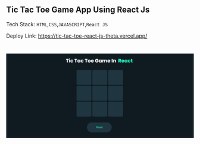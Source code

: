 ## Tic Tac Toe Game App Using React Js

Tech Stack:   ```HTML```,```CSS```,```JAVASCRIPT```,```React JS```

Deploy Link: https://tic-tac-toe-react-js-theta.vercel.app/

#

![Output](./output.png?raw=true "Output Image")
